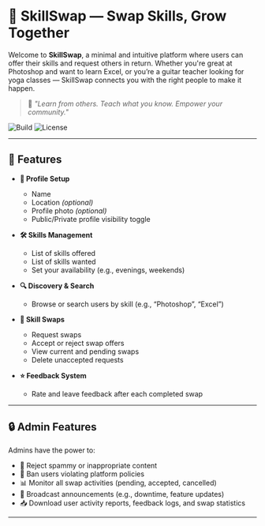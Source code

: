 # 🔁 SkillSwap — Swap Skills, Grow Together

Welcome to **SkillSwap**, a minimal and intuitive platform where users can offer their skills and request others in return. Whether you're great at Photoshop and want to learn Excel, or you’re a guitar teacher looking for yoga classes — SkillSwap connects you with the right people to make it happen.

> 🌟 _"Learn from others. Teach what you know. Empower your community."_  

![Build](https://img.shields.io/badge/build-passing-brightgreen.svg)
![License](https://img.shields.io/badge/license-MIT-blue.svg)

---

## 🚀 Features

- **🧑 Profile Setup**
  - Name
  - Location *(optional)*
  - Profile photo *(optional)*
  - Public/Private profile visibility toggle

- **🛠️ Skills Management**
  - List of skills offered
  - List of skills wanted
  - Set your availability (e.g., evenings, weekends)

- **🔍 Discovery & Search**
  - Browse or search users by skill (e.g., “Photoshop”, “Excel”)

- **🔁 Skill Swaps**
  - Request swaps
  - Accept or reject swap offers
  - View current and pending swaps
  - Delete unaccepted requests

- **⭐ Feedback System**
  - Rate and leave feedback after each completed swap

---

## 🔒 Admin Features

Admins have the power to:
- 🚫 Reject spammy or inappropriate content
- 🔨 Ban users violating platform policies
- 📊 Monitor all swap activities (pending, accepted, cancelled)
- 📣 Broadcast announcements (e.g., downtime, feature updates)
- 📥 Download user activity reports, feedback logs, and swap statistics

---
